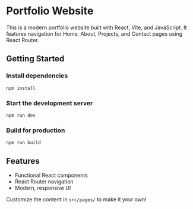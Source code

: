 # Portfolio Website

This is a modern portfolio website built with React, Vite, and JavaScript. It features navigation for Home, About, Projects, and Contact pages using React Router.

## Getting Started

### Install dependencies
```
npm install
```

### Start the development server
```
npm run dev
```

### Build for production
```
npm run build
```

## Features
- Functional React components
- React Router navigation
- Modern, responsive UI

Customize the content in `src/pages/` to make it your own!
